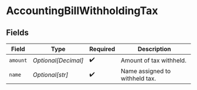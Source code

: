 # AccountingBillWithholdingTax


## Fields

| Field                          | Type                           | Required                       | Description                    |
| ------------------------------ | ------------------------------ | ------------------------------ | ------------------------------ |
| `amount`                       | *Optional[Decimal]*            | :heavy_check_mark:             | Amount of tax withheld.        |
| `name`                         | *Optional[str]*                | :heavy_check_mark:             | Name assigned to withheld tax. |